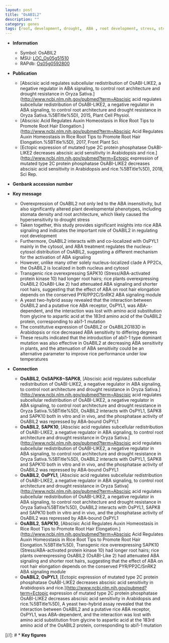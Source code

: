 ```yaml
---
layout: post
title: "OsABIL2"
description: ""
category: genes
tags: [root, development, drought,  ABA , root development, stress, stomata, ABA, drought stress, nucleus, root architecture, plant development, Kinase, root hair, protein kinase]
---
```


* **Information**  
    + Symbol: OsABIL2  
    + MSU: [LOC_Os05g51510](http://rice.plantbiology.msu.edu/cgi-bin/ORF_infopage.cgi?orf=LOC_Os05g51510)  
    + RAPdb: [Os05g0592800](http://rapdb.dna.affrc.go.jp/viewer/gbrowse_details/irgsp1?name=Os05g0592800)  

* **Publication**  
    + [Abscisic acid regulates subcellular redistribution of OsABI-LIKE2, a negative regulator in ABA signaling, to control root architecture and drought resistance in Oryza Sativa.](http://www.ncbi.nlm.nih.gov/pubmed?term=Abscisic acid regulates subcellular redistribution of OsABI-LIKE2, a negative regulator in ABA signaling, to control root architecture and drought resistance in Oryza Sativa.%5BTitle%5D), 2015, Plant Cell Physiol.
    + [Abscisic Acid Regulates Auxin Homeostasis in Rice Root Tips to Promote Root Hair Elongation.](http://www.ncbi.nlm.nih.gov/pubmed?term=Abscisic Acid Regulates Auxin Homeostasis in Rice Root Tips to Promote Root Hair Elongation.%5BTitle%5D), 2017, Front Plant Sci.
    + [Ectopic expression of mutated type 2C protein phosphatase OsABI-LIKE2 decreases abscisic acid sensitivity in Arabidopsis and rice.](http://www.ncbi.nlm.nih.gov/pubmed?term=Ectopic expression of mutated type 2C protein phosphatase OsABI-LIKE2 decreases abscisic acid sensitivity in Arabidopsis and rice.%5BTitle%5D), 2018, Sci Rep.

* **Genbank accession number**  

* **Key message**  
    + Overexpression of OsABIL2 not only led to the ABA insensitivity, but also significantly altered plant developmental phenotypes, including stomata density and root architecture, which likely caused the hypersensitivity to drought stress
    + Taken together, this study provides significant insights into rice ABA signaling and indicates the important role of OsABIL2 in regulating root development
    + Furthermore, OsABIL2 interacts with and co-localized with OsPYL1 mainly in the cytosol, and ABA treatment regulates the nucleus-cytosol distribution of OsABIL2, suggesting a different mechanism for the activation of ABA signaling
    + However, unlike many other solely nucleus-localized clade A PP2Cs, the OsABIL2 is localized in both nucleus and cytosol
    + Transgenic rice overexpressing SAPK10 (Stress/ABA-activated protein kinase 10) had longer root hairs; rice plants overexpressing OsABIL2 (OsABI-Like 2) had attenuated ABA signaling and shorter root hairs, suggesting that the effect of ABA on root hair elongation depends on the conserved PYR/PP2C/SnRK2 ABA signaling module
    + A yeast two-hybrid assay revealed that the interaction between OsABIL2 and a putative rice ABA receptor, OsPYL1, was ABA-dependent, and the interaction was lost with amino acid substitution from glycine to aspartic acid at the 183rd amino acid of the OsABIL2 protein, corresponding to abi1-1 mutation
    + The constitutive expression of OsABIL2 or OsABIL2G183D in Arabidopsis or rice decreased ABA sensitivity to differing degrees
    + These results indicated that the introduction of abi1-1 type dominant mutation was also effective in OsABIL2 at decreasing ABA sensitivity in plants, and the attenuation of ABA sensitivity could be an alternative parameter to improve rice performance under low temperatures

* **Connection**  
    + __OsABIL2__, __OsSAPK8~SAPK8__, [Abscisic acid regulates subcellular redistribution of OsABI-LIKE2, a negative regulator in ABA signaling, to control root architecture and drought resistance in Oryza Sativa.](http://www.ncbi.nlm.nih.gov/pubmed?term=Abscisic acid regulates subcellular redistribution of OsABI-LIKE2, a negative regulator in ABA signaling, to control root architecture and drought resistance in Oryza Sativa.%5BTitle%5D), OsABIL2 interacts with OsPYL1, SAPK8 and SAPK10 both in vitro and in vivo, and the phosphatase activity of OsABIL2 was repressed by ABA-bound OsPYL1
    + __OsABIL2__, __SAPK10__, [Abscisic acid regulates subcellular redistribution of OsABI-LIKE2, a negative regulator in ABA signaling, to control root architecture and drought resistance in Oryza Sativa.](http://www.ncbi.nlm.nih.gov/pubmed?term=Abscisic acid regulates subcellular redistribution of OsABI-LIKE2, a negative regulator in ABA signaling, to control root architecture and drought resistance in Oryza Sativa.%5BTitle%5D), OsABIL2 interacts with OsPYL1, SAPK8 and SAPK10 both in vitro and in vivo, and the phosphatase activity of OsABIL2 was repressed by ABA-bound OsPYL1
    + __OsABIL2__, __OsPYL1__, [Abscisic acid regulates subcellular redistribution of OsABI-LIKE2, a negative regulator in ABA signaling, to control root architecture and drought resistance in Oryza Sativa](http://www.ncbi.nlm.nih.gov/pubmed?term=Abscisic acid regulates subcellular redistribution of OsABI-LIKE2, a negative regulator in ABA signaling, to control root architecture and drought resistance in Oryza Sativa%5BTitle%5D), OsABIL2 interacts with OsPYL1, SAPK8 and SAPK10 both in vitro and in vivo, and the phosphatase activity of OsABIL2 was repressed by ABA-bound OsPYL1
    + __OsABIL2__, __SAPK10__, [Abscisic Acid Regulates Auxin Homeostasis in Rice Root Tips to Promote Root Hair Elongation.](http://www.ncbi.nlm.nih.gov/pubmed?term=Abscisic Acid Regulates Auxin Homeostasis in Rice Root Tips to Promote Root Hair Elongation.%5BTitle%5D),  Transgenic rice overexpressing SAPK10 (Stress/ABA-activated protein kinase 10) had longer root hairs; rice plants overexpressing OsABIL2 (OsABI-Like 2) had attenuated ABA signaling and shorter root hairs, suggesting that the effect of ABA on root hair elongation depends on the conserved PYR/PP2C/SnRK2 ABA signaling module
    + __OsABIL2__, __OsPYL1__, [Ectopic expression of mutated type 2C protein phosphatase OsABI-LIKE2 decreases abscisic acid sensitivity in Arabidopsis and rice.](http://www.ncbi.nlm.nih.gov/pubmed?term=Ectopic expression of mutated type 2C protein phosphatase OsABI-LIKE2 decreases abscisic acid sensitivity in Arabidopsis and rice.%5BTitle%5D),  A yeast two-hybrid assay revealed that the interaction between OsABIL2 and a putative rice ABA receptor, OsPYL1, was ABA-dependent, and the interaction was lost with amino acid substitution from glycine to aspartic acid at the 183rd amino acid of the OsABIL2 protein, corresponding to abi1-1 mutation

[//]: # * **Key figures**  


